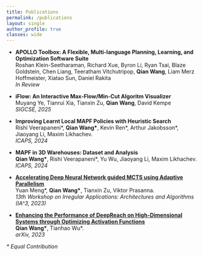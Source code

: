 ```yaml
---
title: Publications
permalink: /publications
layout: single
author_profile: true
classes: wide
---
```


- **APOLLO Toolbox: A Flexible, Multi-language Planning, Learning, and Optimization Software Suite** <br>
  Roshan Klein-Seetharaman, Richard Xue, Byron Li, Ryan Tsai, Blaze Goldstein, Chen Liang, Teeratham Vitchutripop, **Qian Wang**, Liam Merz Hoffmeister, Xiatao Sun, Daniel Rakita <br>
  *In Review*

- **iFlow: An Interactive Max-Flow/Min-Cut Algoritm Visualizer** <br>
  Muyang Ye, Tianrui Xia, Tianxin Zu, **Qian Wang**, David Kempe <br>
  *SIGCSE, 2025*

- **Improving Learnt Local MAPF Policies with Heuristic Search** <br>
  Rishi Veerapaneni\*, **Qian Wang\***, Kevin Ren\*, Arthur Jakobsson\*, Jiaoyang Li, Maxim Likhachev. <br>
  *ICAPS, 2024*

- **MAPF in 3D Warehouses: Dataset and Analysis** <br>
  **Qian Wang\***, Rishi Veerapaneni\*, Yu Wu, Jiaoyang Li, Maxim Likhachev. <br>
  *ICAPS, 2024*

- [**Accelerating Deep Neural Network guided MCTS using Adaptive Parallelism**](https://arxiv.org/pdf/2310.05313.pdf) <br>
  Yuan Meng\*, **Qian Wang\***, Tianxin Zu, Viktor Prasanna. <br>
  *13th Workshop on Irregular Applications: Architectures and Algorithms (IA^3, 2023)*

- [**Enhancing the Performance of DeepReach on High-Dimensional Systems through Optimizing Activation Functions**](https://arxiv.org/abs/2312.17583) <br>
  **Qian Wang\***, Tianhao Wu\*. <br>
  *arXiv, 2023*

_\* Equal Contribution_